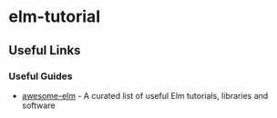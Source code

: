 # elm-tutorial

## Useful Links

### Useful Guides

  - [awesome-elm](https://github.com/sporto/awesome-elm#editor-plugins) - A curated list of useful Elm tutorials, libraries and software